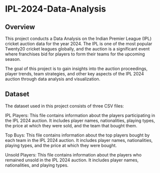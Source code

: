 # IPL-2024-Data-Analysis
Overview
---------
This project conducts a Data Analysis on the Indian Premier League (IPL) cricket auction data for the year 2024. The IPL is one of the most popular Twenty20 cricket leagues globally, and the auction is a significant event where franchises bid for players to form their teams for the upcoming season.

The goal of this project is to gain insights into the auction proceedings, player trends, team strategies, and other key aspects of the IPL 2024 auction through data analysis and visualization.

Dataset
---------
The dataset used in this project consists of three CSV files:

IPL Players: This file contains information about the players participating in the IPL 2024 auction. It includes player names, nationalities, playing types, the price at which they were sold, and the team that bought them.

Top Buys: This file contains information about the top players bought by each team in the IPL 2024 auction. It includes player names, nationalities, playing types, and the price at which they were bought.

Unsold Players: This file contains information about the players who remained unsold in the IPL 2024 auction. It includes player names, nationalities, and playing types.


